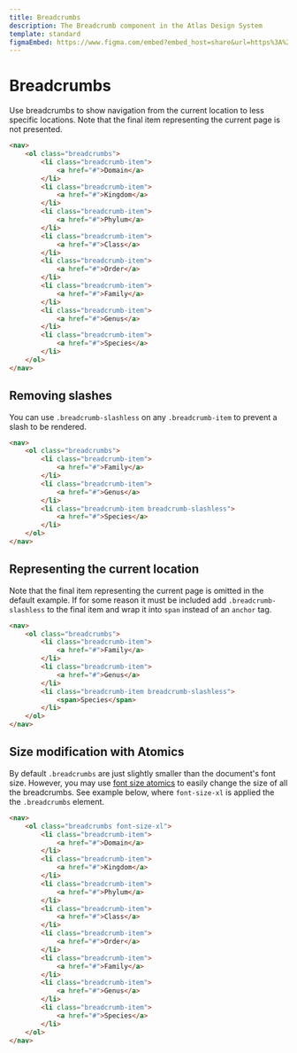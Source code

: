 ```yaml
---
title: Breadcrumbs
description: The Breadcrumb component in the Atlas Design System
template: standard
figmaEmbed: https://www.figma.com/embed?embed_host=share&url=https%3A%2F%2Fwww.figma.com%2Ffile%2FNWYugObOGcAOlekKyjkEkT%2F%25E2%25AD%2590%25EF%25B8%258F-Atlas---Page-Templating%3Fnode-id%3D204%253A1220
---
```


# Breadcrumbs

Use breadcrumbs to show navigation from the current location to less specific locations. Note that the final item representing the current page is not presented.

```html
<nav>
	<ol class="breadcrumbs">
		<li class="breadcrumb-item">
			<a href="#">Domain</a>
		</li>
		<li class="breadcrumb-item">
			<a href="#">Kingdom</a>
		</li>
		<li class="breadcrumb-item">
			<a href="#">Phylum</a>
		</li>
		<li class="breadcrumb-item">
			<a href="#">Class</a>
		</li>
		<li class="breadcrumb-item">
			<a href="#">Order</a>
		</li>
		<li class="breadcrumb-item">
			<a href="#">Family</a>
		</li>
		<li class="breadcrumb-item">
			<a href="#">Genus</a>
		</li>
		<li class="breadcrumb-item">
			<a href="#">Species</a>
		</li>
	</ol>
</nav>
```

## Removing slashes

You can use `.breadcrumb-slashless` on any `.breadcrumb-item` to prevent a slash to be rendered.

```html
<nav>
	<ol class="breadcrumbs">
		<li class="breadcrumb-item">
			<a href="#">Family</a>
		</li>
		<li class="breadcrumb-item">
			<a href="#">Genus</a>
		</li>
		<li class="breadcrumb-item breadcrumb-slashless">
			<a href="#">Species</a>
		</li>
	</ol>
</nav>
```

## Representing the current location

Note that the final item representing the current page is omitted in the default example. If for some reason it must be included add `.breadcrumb-slashless` to the final item and wrap it into `span` instead of an `anchor` tag.

```html
<nav>
	<ol class="breadcrumbs">
		<li class="breadcrumb-item">
			<a href="#">Family</a>
		</li>
		<li class="breadcrumb-item">
			<a href="#">Genus</a>
		</li>
		<li class="breadcrumb-item breadcrumb-slashless">
			<span>Species</span>
		</li>
	</ol>
</nav>
```

## Size modification with Atomics

By default `.breadcrumbs` are just slightly smaller than the document's font size. However, you may use [font size atomics](~/src/atomics/typography.md) to easily change the size of all the breadcrumbs. See example below, where `font-size-xl` is applied the the `.breadcrumbs` element.

```html
<nav>
	<ol class="breadcrumbs font-size-xl">
		<li class="breadcrumb-item">
			<a href="#">Domain</a>
		</li>
		<li class="breadcrumb-item">
			<a href="#">Kingdom</a>
		</li>
		<li class="breadcrumb-item">
			<a href="#">Phylum</a>
		</li>
		<li class="breadcrumb-item">
			<a href="#">Class</a>
		</li>
		<li class="breadcrumb-item">
			<a href="#">Order</a>
		</li>
		<li class="breadcrumb-item">
			<a href="#">Family</a>
		</li>
		<li class="breadcrumb-item">
			<a href="#">Genus</a>
		</li>
		<li class="breadcrumb-item">
			<a href="#">Species</a>
		</li>
	</ol>
</nav>
```
